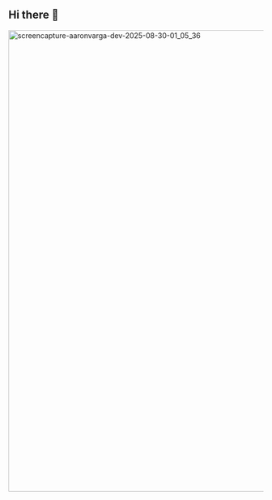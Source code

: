 ## Hi there 👋

<!--
**aaronvargadev/aaronvargadev** is a ✨ _special_ ✨ repository because its `README.md` (this file) appears on your GitHub profile.

Here are some ideas to get you started:

- 🔭 I’m currently working on ...
- 🌱 I’m currently learning ...
- 👯 I’m looking to collaborate on ...
- 🤔 I’m looking for help with ...
- 💬 Ask me about ...
- 📫 How to reach me: ...
- 😄 Pronouns: ...
- ⚡ Fun fact: ...
-->

<img width="1920" height="911" alt="screencapture-aaronvarga-dev-2025-08-30-01_05_36" src="https://github.com/user-attachments/assets/8ba590e3-c51b-407e-85c4-4cf12d0f4db0" />
